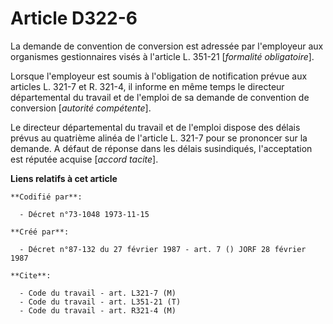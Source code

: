 # Article D322-6

La demande de convention de conversion est adressée par l'employeur aux organismes gestionnaires visés à l'article L. 351-21
[*formalité obligatoire*].

Lorsque l'employeur est soumis à l'obligation de notification prévue aux articles L. 321-7 et R. 321-4, il informe en même
temps le directeur départemental du travail et de l'emploi de sa demande de convention de conversion [*autorité compétente*].

Le directeur départemental du travail et de l'emploi dispose des délais prévus au quatrième alinéa de l'article L. 321-7 pour
se prononcer sur la demande. A défaut de réponse dans les délais susindiqués, l'acceptation est réputée acquise [*accord
tacite*].

**Liens relatifs à cet article**

	**Codifié par**:

	  - Décret n°73-1048 1973-11-15

	**Créé par**:

	  - Décret n°87-132 du 27 février 1987 - art. 7 () JORF 28 février 1987

	**Cite**:

	  - Code du travail - art. L321-7 (M)
	  - Code du travail - art. L351-21 (T)
	  - Code du travail - art. R321-4 (M)
